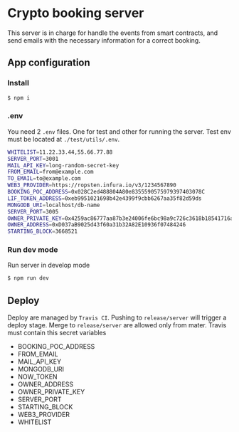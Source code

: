 # Crypto booking server
This server is in charge for handle the events from smart contracts, and send
emails with the necessary information for a correct booking.

## App configuration
### Install
```bash
$ npm i
```

### .env
You need 2 `.env` files. One for test and other for running the server.
Test env must be located at `./test/utils/.env`.

```bash
WHITELIST=11.22.33.44,55.66.77.88       
SERVER_PORT=3001
MAIL_API_KEY=long-random-secret-key
FROM_EMAIL=from@example.com
TO_EMAIL=to@example.com
WEB3_PROVIDER=https://ropsten.infura.io/v3/1234567890
BOOKING_POC_ADDRESS=0x028C2ed488804A80e8355590575979397403078C
LIF_TOKEN_ADDRESS=0xeb9951021698b42e4399f9cbb6267aa35f82d59ds
MONGODB_URI=localhost/db-name
SERVER_PORT=3005
OWNER_PRIVATE_KEY=0x4259ac86777aa87b3e24006fe6bc98a9c726c3618b18541716a8acc1a7161fa2
OWNER_ADDRESS=0xD037aB9025d43f60a31b32A82E10936f07484246
STARTING_BLOCK=3668521
```

### Run dev mode
Run server in develop mode
```bash
$ npm run dev
```

## Deploy

Deploy are managed by `Travis CI`. Pushing to `release/server` will trigger a deploy stage.
Merge to `release/server` are  allowed only from mater.
Travis must contain this secret variables
- BOOKING_POC_ADDRESS
- FROM_EMAIL
- MAIL_API_KEY
- MONGODB_URI
- NOW_TOKEN
- OWNER_ADDRESS
- OWNER_PRIVATE_KEY
- SERVER_PORT
- STARTING_BLOCK
- WEB3_PROVIDER
- WHITELIST
